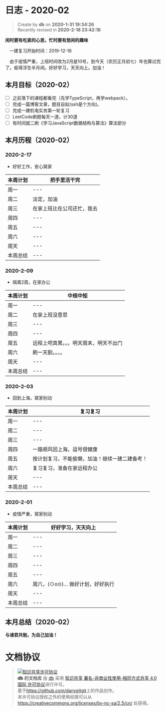 日志 - 2020-02
===

> Create by **db** on **2020-1-31 19:34:26**  
> Recently revised in **2020-2-18 23:42:18**

**闲时要有吃紧的心思，忙时要有悠闲的趣味**

&emsp;一建复习开始时间：2019-12-16

&emsp;由于疫情严重，上班时间改为2月是10号，到今天（农历正月初七）年也算过完了。偷得浮生半月闲。好好学习，天天向上。加油！


## 本月目标（2020-02）

* [ ] 之前落下的课程都看完（先学TypeScript，再学webpack）。
* [ ] 完成一篇博客文章，题目自拟(ssh是个方向)。
* [ ] 完成一建机电实务第一轮复习
* [ ] LeetCode刷题每天一道，计30道
* [ ] 有时间就二刷《学习JavaScript数据结构与算法》算法部分

## 本月历程（2020-02）

<!-- ### 2020-2-01

- slogn

| 本周计划 | --- |
| -------- | --- |
| 周一     | --- |
| 周二     | --- |
| 周三     | --- |
| 周四     | --- |
| 周五     | --- |
| 周六     | --- |
| 周天     | --- |
| 本周总结 | --- | -->

### 2020-2-17

- 好好工作，安心窝家

| 本周计划 | 把手里活干完 |
| -------- | --- |
| 周一     | --- |
| 周二     | 淡定，加油 |
| 周三     | 在家上班比在公司还忙，我去 |
| 周四     | --- |
| 周五     | --- |
| 周六     | --- |
| 周天     | --- |
| 本周总结 | --- |

### 2020-2-09

- 隔离2周，在家办公

| 本周计划 | 中规中矩 |
| -------- | --- |
| 周一     | --- |
| 周二     | 在家上班没意思 |
| 周三     | --- |
| 周四     | --- |
| 周五     | 远程上吧真累。。。明天周末，明天不出门 |
| 周六     | 刷一天剧。。。。 |
| 周天     | --- |
| 本周总结 | --- |

### 2020-2-03

- 回到上海，窝家别动

| 本周计划 | 复习复习 |
| -------- | --- |
| 周一     | --- |
| 周二     | --- |
| 周三     | --- |
| 周四     | 一路顺风回上海，逗号很健康 |
| 周五     | 按计划复习，不能偷懒，加油！继续一建二建备考！|
| 周六     | 复习复习，准备在家远程办公 |
| 周天     | --- |
| 本周总结 | --- |

### 2020-2-01

- 疫情严重，窝家别动

| 本周计划 | 好好学习，天天向上              |
| -------- | ------------------------------- |
| 周一     | ---                             |
| 周二     | ---                             |
| 周三     | ---                             |
| 周四     | ---                             |
| 周五     | ---                             |
| 周六     | 周六，(⊙o⊙)… 做好计划，好好执行 |
| 周天     | ---                             |
| 本周总结 | ---                             |

## 本月总结（2020-02）


**与诸君共勉，为自己加油！**

# 文档协议 
> <a rel="license" href="http://creativecommons.org/licenses/by-nc-sa/4.0/"><img alt="知识共享许可协议" style="border-width:0" src="https://i.creativecommons.org/l/by-nc-sa/4.0/88x31.png" /></a><br /><a xmlns:dct="http://purl.org/dc/terms/" property="dct:title">**db** 的文档库</a> 由 <a xmlns:cc="http://creativecommons.org/ns#" href="db" property="cc:attributionName" rel="cc:attributionURL">db</a> 采用 <a rel="license" href="http://creativecommons.org/licenses/by-nc-sa/4.0/">知识共享 署名-非商业性使用-相同方式共享 4.0 国际 许可协议</a>进行许可。<br />基于<a xmlns:dct="http://purl.org/dc/terms/" href="https://github.com/danygitgit" rel="dct:source">https://github.com/danygitgit</a>上的作品创作。<br />本许可协议授权之外的使用权限可以从 <a xmlns:cc="http://creativecommons.org/ns#" href="https://creativecommons.org/licenses/by-nc-sa/2.5/cn/" rel="cc:morePermissions">https://creativecommons.org/licenses/by-nc-sa/2.5/cn/</a> 处获得。
